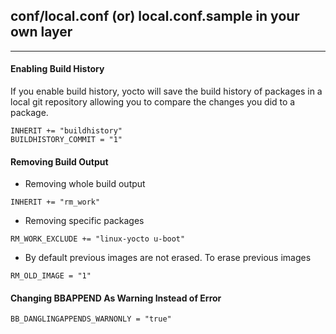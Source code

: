 ## conf/local.conf (or) local.conf.sample in your own layer
---

#### Enabling Build History

If you enable build history, yocto will save the build history of packages in a local git repository allowing you to compare the changes you did to a package.

```
INHERIT += "buildhistory"
BUILDHISTORY_COMMIT = "1"
```

#### Removing Build Output

* Removing whole build output
```
INHERIT += "rm_work"
```

* Removing specific packages
```
RM_WORK_EXCLUDE += "linux-yocto u-boot"
```

* By default previous images are not erased. To erase previous images
```
RM_OLD_IMAGE = "1"
```


#### Changing BBAPPEND As Warning Instead of Error

`BB_DANGLINGAPPENDS_WARNONLY = "true"`



